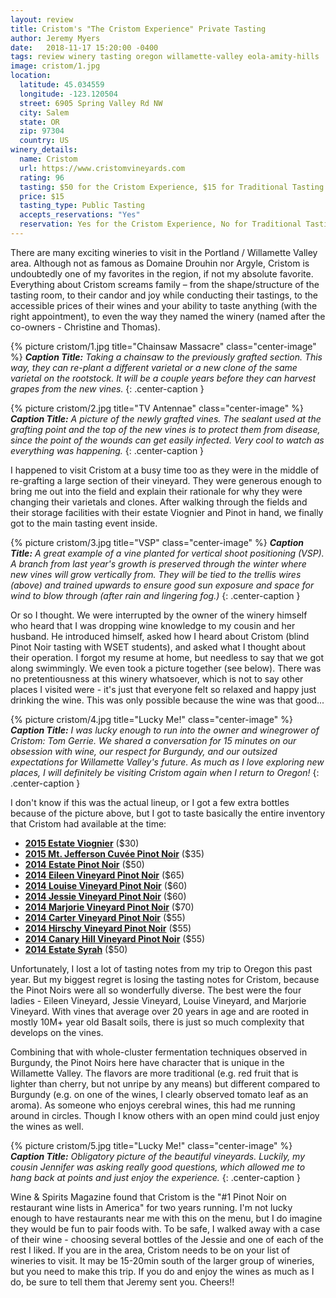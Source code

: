 ```yaml
---
layout: review
title: Cristom's "The Cristom Experience" Private Tasting
author: Jeremy Myers
date:   2018-11-17 15:20:00 -0400
tags: review winery tasting oregon willamette-valley eola-amity-hills
image: cristom/1.jpg
location:
  latitude: 45.034559
  longitude: -123.120504
  street: 6905 Spring Valley Rd NW
  city: Salem
  state: OR
  zip: 97304
  country: US
winery_details:
  name: Cristom
  url: https://www.cristomvineyards.com
  rating: 96
  tasting: $50 for the Cristom Experience, $15 for Traditional Tasting
  price: $15
  tasting_type: Public Tasting
  accepts_reservations: "Yes"
  reservation: Yes for the Cristom Experience, No for Traditional Tastings
---
```

There are many exciting wineries to visit in the Portland / Willamette Valley area.  Although not as famous as Domaine Drouhin nor Argyle, Cristom is undoubtedly one of my favorites in the region, if not my absolute favorite.  Everything about Cristom screams family – from the shape/structure of the tasting room, to their candor and joy while conducting their tastings, to the accessible prices of their wines and your ability to taste anything (with the right appointment), to even the way they named the winery (named after the co-owners - Christine and Thomas).  

{% picture cristom/1.jpg title="Chainsaw Massacre" class="center-image" %}
***Caption Title:*** *Taking a chainsaw to the previously grafted section.  This way, they can re-plant a different varietal or a new clone of the same varietal on the rootstock.  It will be a couple years before they can harvest grapes from the new vines.*
{: .center-caption }

{% picture cristom/2.jpg title="TV Antennae" class="center-image" %}
***Caption Title:*** *A picture of the newly grafted vines.  The sealant used at the grafting point and the top of the new vines is to protect them from disease, since the point of the wounds can get easily infected.  Very cool to watch as everything was happening.*
{: .center-caption }

I happened to visit Cristom at a busy time too as they were in the middle of re-grafting a large section of their vineyard.  They were generous enough to bring me out into the field and explain their rationale for why they were changing their varietals and clones.  After walking through the fields and their storage facilities with their estate Viognier and Pinot in hand, we finally got to the main tasting event inside.

{% picture cristom/3.jpg title="VSP" class="center-image" %}
***Caption Title:*** *A great example of a vine planted for vertical shoot positioning (VSP).  A branch from last year's growth is preserved through the winter where new vines will grow vertically from.  They will be tied to the trellis wires (above) and trained upwards to ensure good sun exposure and space for wind to blow through (after rain and lingering fog.)*
{: .center-caption }

Or so I thought.  We were interrupted by the owner of the winery himself who heard that I was dropping wine knowledge to my cousin and her husband.  He introduced himself, asked how I heard about Cristom (blind Pinot Noir tasting with WSET students), and asked what I thought about their operation.  I forgot my resume at home, but needless to say that we got along swimmingly.  We even took a picture together (see below).  There was no pretentiousness at this winery whatsoever, which is not to say other places I visited were - it's just that everyone felt so relaxed and happy just drinking the wine.  This was only possible because the wine was that good...

{% picture cristom/4.jpg title="Lucky Me!" class="center-image" %}
***Caption Title:*** *I was lucky enough to run into the owner and winegrower of Cristom: Tom Gerrie.  We shared a conversation for 15 minutes on our obsession with wine, our respect for Burgundy, and our outsized expectations for Willamette Valley's future.  As much as I love exploring new places, I will definitely be visiting Cristom again when I return to Oregon!*
{: .center-caption }

I don't know if this was the actual lineup, or I got a few extra bottles because of the picture above, but I got to taste basically the entire inventory that Cristom had available at the time:

* [**2015 Estate Viognier**](https://www.cristomvineyards.com/product/2016-Estate-Viognier) ($30)
* [**2015 Mt. Jefferson Cuvée Pinot Noir**](https://www.cristomvineyards.com/product/2016-Mt--Jefferson-Cuv-e-Pinot-Noir) ($35)
* [**2014 Estate Pinot Noir**](https://www.cristomvineyards.com/product/2014-Estate-Pinot-Noir) ($50)
* [**2014 Eileen Vineyard Pinot Noir**](https://www.cristomvineyards.com/product/2015-Eileen-Vineyard-Pinot-Noir) ($65)
* [**2014 Louise Vineyard Pinot Noir**](https://www.cristomvineyards.com/product/14-Louise-Vineyard-Pinot-Noir-750ml) ($60)
* [**2014 Jessie Vineyard Pinot Noir**](https://www.cristomvineyards.com/product/14-Jessie-Vineyard-Pinot-Noir-750ml) ($60)
* [**2014 Marjorie Vineyard Pinot Noir**](https://www.cristomvineyards.com/product/2015-Marjorie-Vineyard-Pinot-Noir) ($70)
* [**2014 Carter Vineyard Pinot Noir**](https://www.cristomvineyards.com/product/2014-Carter-Vineyard-Pinot-Noir) ($55)
* [**2014 Hirschy Vineyard Pinot Noir**](https://www.cristomvineyards.com/product/2014-Hirschy-Vineyard-Pinot-Noir) ($55)
* [**2014 Canary Hill Vineyard Pinot Noir**](https://www.cristomvineyards.com/product/2014-Canary-Hill-Vineyard-Pinot-Noir) ($55)
* [**2014 Estate Syrah**](https://www.cristomvineyards.com/product/2015-Estate-Syrah) ($50)

Unfortunately, I lost a lot of tasting notes from my trip to Oregon this past year.  But my biggest regret is losing the tasting notes for Cristom, because the Pinot Noirs were all so wonderfully diverse.  The best were the four ladies - Eileen Vineyard, Jessie Vineyard, Louise Vineyard, and Marjorie Vineyard.  With vines that average over 20 years in age and are rooted in mostly 10M+ year old Basalt soils, there is just so much complexity that develops on the vines.

Combining that with whole-cluster fermentation techniques observed in Burgundy, the Pinot Noirs here have character that is unique in the Willamette Valley.  The flavors are more traditional (e.g. red fruit that is lighter than cherry, but not unripe by any means) but different compared to Burgundy (e.g. on one of the wines, I clearly observed tomato leaf as an aroma).  As someone who enjoys cerebral wines, this had me running around in circles.  Though I know others with an open mind could just enjoy the wines as well.

{% picture cristom/5.jpg title="Lucky Me!" class="center-image" %}
***Caption Title:*** *Obligatory picture of the beautiful vineyards.  Luckily, my cousin Jennifer was asking really good questions, which allowed me to hang back at points and just enjoy the experience.*
{: .center-caption }

Wine & Spirits Magazine found that Cristom is the "#1 Pinot Noir on restaurant wine lists in America" for two years running.  I'm not lucky enough to have restaurants near me with this on the menu, but I do imagine they would be fun to pair foods with.  To be safe, I walked away with a case of their wine - choosing several bottles of the Jessie and one of each of the rest I liked.  If you are in the area, Cristom needs to be on your list of wineries to visit.  It may be 15-20min south of the larger group of wineries, but you need to make this trip.  If you do and enjoy the wines as much as I do, be sure to tell them that Jeremy sent you.  Cheers!!
